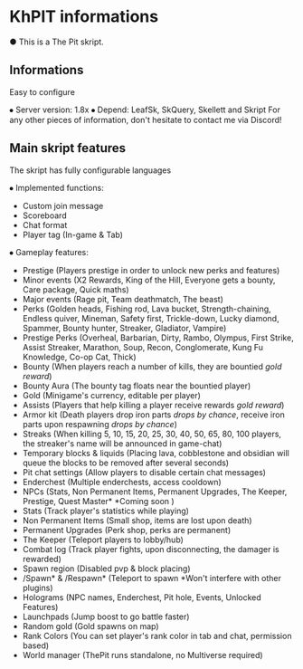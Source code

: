 # KhPIT informations
● This is a The Pit skript.

## Informations
Easy to configure

⦁ Server version: 1.8x
⦁ Depend: LeafSk, SkQuery, Skellett and Skript
For any other pieces of information, don't hesitate to contact me via Discord!

## Main skript features
The skript has fully configurable languages

⦁ Implemented functions:
- Custom join message
- Scoreboard
- Chat format
- Player tag (In-game & Tab)

⦁ Gameplay features:
- Prestige (Players prestige in order to unlock new perks and features)​
- Minor events (X2 Rewards, King of the Hill, Everyone gets a bounty, Care package, Quick maths)
- Major events (Rage pit, Team deathmatch, The beast)
- Perks (Golden heads, Fishing rod, Lava bucket, Strength-chaining, Endless quiver, Mineman, Safety first, Trickle-down, Lucky diamond, Spammer, Bounty hunter, Streaker, Gladiator, Vampire)
- Prestige Perks (Overheal, Barbarian, Dirty, Rambo, Olympus, First Strike, Assist Streaker, Marathon, Soup, Recon, Conglomerate, Kung Fu Knowledge, Co-op Cat, Thick)
- Bounty (When players reach a number of kills, they are bountied *gold reward*)
- Bounty Aura (The bounty tag floats near the bountied player)
- Gold (Minigame's currency, editable per player)
- Assists (Players that help killing a player receive rewards *gold reward*)
- Armor kit (Death players drop iron parts *drops by chance*, receive iron parts upon respawning *drops by chance*)
- Streaks (When killing 5, 10, 15, 20, 25, 30, 40, 50, 65, 80, 100 players, the streaker's name will be announced in game-chat)
- Temporary blocks & liquids (Placing lava, cobblestone and obsidian will queue the blocks to be removed after several seconds)
- Pit chat settings (Allow players to disable certain chat messages)
- Enderchest (Multiple enderchests, access cooldown)
- NPCs (Stats, Non Permanent Items, Permanent Upgrades, The Keeper, Prestige, Quest Master* *Coming soon )
- Stats (Track player's statistics while playing)
- Non Permanent Items (Small shop, items are lost upon death)
- Permanent Upgrades (Perk shop, perks are permanent)
- The Keeper (Teleport players to lobby/hub)
- Combat log (Track player fights, upon disconnecting, the damager is rewarded)
- Spawn region (Disabled pvp & block placing)
- /Spawn* & /Respawn* (Teleport to spawn *Won't interfere with other plugins)
- Holograms (NPC names, Enderchest, Pit hole, Events, Unlocked Features)
- Launchpads (Jump boost to go battle faster)
- Random gold (Gold spawns on map)
- Rank Colors (You can set player's rank color in tab and chat, permission based)
- World manager (ThePit runs standalone, no Multiverse required)
